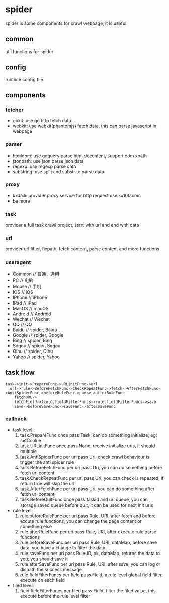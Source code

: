 # spider
spider is some components for crawl webpage, it is useful.

## common

util functions for spider

## config

runtime config file

## components

### fetcher

* gokit: use go http fetch data
* webkit: use webkit(phantomjs) fetch data, this can parse javascript in webpage

### parser

* htmldom: use goquery parse html document, support dom xpath
* jsonpath: use json parse json data
* regexp: use regexp parse data
* substring: use split and substr to parse data

### proxy

* kxdaili: provider proxy service for http request use kx100.com
* be more

### task

provider a full task crawl project, start with url and end with data

### url

provider url filter, fixpath, fetch content, parse content and more functions

### useragent

* Common         // 普通，通用
* PC             // 电脑
* Mobile         // 手机
* IOS            // iOS
* IPhone         // iPhone
* IPad           // iPad
* MacOS          // macOS
* Android        // Android
* Wechat         // Wechat
* QQ             // QQ
* Baidu          // spider, Baidu
* Google         // spider, Google
* Bing           // spider, Bing
* Sogou          // spider, Sogou
* Qihu           // spider, Qihu
* Yahoo          // spider, Yahoo

## task flow

```
task->init->PrepareFunc->URLinitFunc->url
  url->rule->BeforeFetchFunc->CheckRepeatFunc->fetch->AfterFetchFunc->AntiSpiderFunc->beforeRuleFunc->parse->afterRuleFunc
    fetchURL->
    fetchField->field.fieldFilterFuncs->rule.fieldFilterFuncs->save
    save->beforeSaveFunc->saveFunc->afterSaveFunc
```

### callback

* task level:
  1. task.PrepareFunc         once         pass Task, can do something initialize, eg: setCookie
  2. task.URLinitFunc         once         pass None, receive initialize urls, it should multiple
  3. task.AntiSpiderFunc      per uri      pass Uri,  check crawl behaviour is trigger the anti spider rule
  4. task.BeforeFetchFunc     per uri      pass Uri,  you can do something before fetch url content
  5. task.CheckRepeatFunc     per uri      pass Uri,  you can check is repeated, if return true will skip the url
  6. task.AfterFetchFunc      per uri      pass Uri,  you can do something after fetch url content
  7. task.BeforeQuitFunc      once         pass taskid and url queue, you can storage saved queue before quit, it can be used for next init urls
* rule level:
  1. rule.beforeRuleFunc      per uri      pass Rule, URI, after fetch and before excute rule functions, you can change the page content or something else
  2. rule.afterRuleRunc       per uri      pass Rule, URI, after execute rule parse functions
  3. rule.beforeSaveFunc      per uri      pass Rule, URI, dataMap, before save data, you have a change to filter the data
  4. rule.saveFunc            per uri      pass Rule.ID, pk, dataMap, returns the data to you, you should save it
  5. rule.afterSaveFunc       per uri      pass Rule, URI, after save, you can log or dispath the success message
  6. rule.fieldFilterFuncs    per field    pass Field, a rule level global field filter, execute on each field
* filed level:
  1. field.fieldFilterFuncs   per filed    pass Field, filter the filed value, this execute before the rule level filter 
